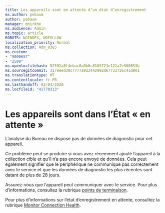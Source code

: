 ```yaml
---
title: Les appareils sont en attente d’un état d’enregistrement
ms.author: pebaum
author: pebaum
manager: mnirkhe
ms.audience: Admin
ms.topic: article
ROBOTS: NOINDEX, NOFOLLOW
localization_priority: Normal
ms.collection: Adm_O365
ms.custom:
- "9000657"
- "2508"
ms.openlocfilehash: 52592a8f4ebac0a9b6c8105721e121a7e560853b
ms.sourcegitcommit: 317eeed39c7777a922442992d67733726c41d9e1
ms.translationtype: MT
ms.contentlocale: fr-FR
ms.lasthandoff: 02/04/2020
ms.locfileid: "41770313"
---
```

# <a name="devices-are-in-awaiting-enrollment-state"></a>Les appareils sont dans l’État « en attente »

L’analyse du Bureau ne dispose pas de données de diagnostic pour cet appareil. 

Ce problème peut se produire si vous avez récemment ajouté l’appareil à la collection cible et qu’il n’a pas encore envoyé de données. Cela peut également signifier que le périphérique ne communique pas correctement avec le service et que les données de diagnostic les plus récentes sont datant de plus de 28 jours.

Assurez-vous que l’appareil peut communiquer avec le service. Pour plus d’informations, consultez la rubrique [points de terminaison](https://docs.microsoft.com/configmgr/desktop-analytics/enable-data-sharing#endpoints).

Pour plus d’informations sur l’état d’enregistrement en attente, consultez la rubrique [Monitor Connection Health](https://docs.microsoft.com/configmgr/desktop-analytics/monitor-connection-health#awaiting-enrollment).